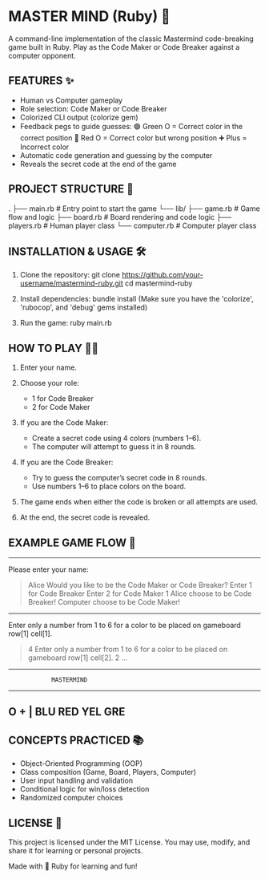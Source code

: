 MASTER MIND (Ruby) 🎨
=====================

A command-line implementation of the classic Mastermind code-breaking game 
built in Ruby. Play as the Code Maker or Code Breaker against a computer opponent.


FEATURES ✨
----------
- Human vs Computer gameplay
- Role selection: Code Maker or Code Breaker
- Colorized CLI output (colorize gem)
- Feedback pegs to guide guesses:
    🟢 Green O = Correct color in the correct position
    🔴 Red O   = Correct color but wrong position
    ➕ Plus    = Incorrect color
- Automatic code generation and guessing by the computer
- Reveals the secret code at the end of the game


PROJECT STRUCTURE 📂
--------------------
.
├── main.rb              # Entry point to start the game
└── lib/
    ├── game.rb          # Game flow and logic
    ├── board.rb         # Board rendering and code logic
    ├── players.rb       # Human player class
    └── computer.rb      # Computer player class


INSTALLATION & USAGE 🛠
-----------------------
1. Clone the repository:
   git clone https://github.com/your-username/mastermind-ruby.git
   cd mastermind-ruby

2. Install dependencies:
   bundle install
   (Make sure you have the 'colorize', 'rubocop', and 'debug' gems installed)

3. Run the game:
   ruby main.rb


HOW TO PLAY 🧑‍💻
----------------
1. Enter your name.
2. Choose your role:
   - 1 for Code Breaker
   - 2 for Code Maker

3. If you are the Code Maker:
   - Create a secret code using 4 colors (numbers 1–6).
   - The computer will attempt to guess it in 8 rounds.

4. If you are the Code Breaker:
   - Try to guess the computer’s secret code in 8 rounds.
   - Use numbers 1–6 to place colors on the board.

5. The game ends when either the code is broken or all attempts are used.
6. At the end, the secret code is revealed.


EXAMPLE GAME FLOW 📜
--------------------
-------------------------------------------
Please enter your name:
> Alice
Would you like to be the Code Maker or Code Breaker?
Enter 1 for Code Breaker
Enter 2 for Code Maker
> 1
Alice choose to be Code Breaker!
Computer choose to be Code Maker!
-------------------------------------------

Enter only a number from 1 to 6 for a color to be placed on gameboard row[1] cell[1].
> 4
Enter only a number from 1 to 6 for a color to be placed on gameboard row[1] cell[2].
> 2
...

-----------------------------------------
                MASTERMIND
-----------------------------------------
O + |     BLU     RED     YEL     GRE
-----------------------------------------


CONCEPTS PRACTICED 📚
---------------------
- Object-Oriented Programming (OOP)
- Class composition (Game, Board, Players, Computer)
- User input handling and validation
- Conditional logic for win/loss detection
- Randomized computer choices


LICENSE 📄
----------
This project is licensed under the MIT License.
You may use, modify, and share it for learning or personal projects.

Made with 💎 Ruby for learning and fun!
